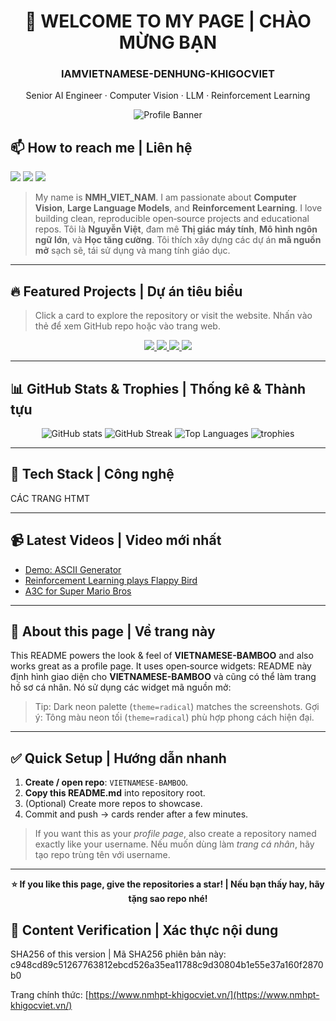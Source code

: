 <!--
README template for https://github.com/IAMVIETNAMESE-DENHUNG-KHIGOCVIET/VIETNAMESE-BAMBOO
Updated: modern, bilingual (EN + VI), no LinkedIn, no short links.
-->

<div align="center">

# 👋 WELCOME TO MY PAGE | CHÀO MỪNG BẠN

### IAMVIETNAMESE-DENHUNG-KHIGOCVIET

Senior AI Engineer · Computer Vision · LLM · Reinforcement Learning

![Profile Banner](https://capsule-render.vercel.app/api?type=venom\&height=160\&color=0:0f2027,100:2c5364\&text=VIETNAMESE%20BAMBOO\&fontColor=ffffff\&fontSize=36\&desc=AI%20%7C%20CV%20%7C%20LLM%20%7C%20RL\&descAlign=50\&descSize=13)

</div>

## 📫 How to reach me | Liên hệ

<p>
  <a href="https://github.com/IAMVIETNAMESE-DENHUNG-KHIGOCVIET" target="_blank"><img src="https://img.shields.io/badge/GitHub-181717?style=for-the-badge&logo=github&logoColor=white" /></a>
  <a href="https://www.youtube.com/" target="_blank"><img src="https://img.shields.io/badge/YouTube-FF0000?style=for-the-badge&logo=youtube&logoColor=white" /></a>
  <a href="https://www.nmhpt-khigocviet.vn/" target="_blank"><img src="https://img.shields.io/badge/Website-2c5364?style=for-the-badge&logo=google-chrome&logoColor=white" /></a>
</p>

> My name is **NMH_VIET_NAM**. I am passionate about **Computer Vision**, **Large Language Models**, and **Reinforcement Learning**. I love building clean, reproducible open‑source projects and educational repos.
> Tôi là **Nguyễn Việt**, đam mê **Thị giác máy tính**, **Mô hình ngôn ngữ lớn**, và **Học tăng cường**. Tôi thích xây dựng các dự án **mã nguồn mở** sạch sẽ, tái sử dụng và mang tính giáo dục.

---

## 🔥 Featured Projects | Dự án tiêu biểu

> Click a card to explore the repository or visit the website.
> Nhấn vào thẻ để xem GitHub repo hoặc vào trang web.

<p align="center">
  <a href="https://www.nmhpt-khigocviet.vn/projects/vietnamese-bamboo">
    <img src="https://github-readme-stats.vercel.app/api/pin/?username=IAMVIETNAMESE-DENHUNG-KHIGOCVIET&repo=VIETNAMESE-BAMBOO&theme=radical&border_color=2c5364"/>
  </a>
  <a href="https://www.nmhpt-khigocviet.vn/projects/ascii-generator">
    <img src="https://github-readme-stats.vercel.app/api/pin/?username=IAMVIETNAMESE-DENHUNG-KHIGOCVIET&repo=ASCII-generator&theme=radical&border_color=2c5364"/>
  </a>
  <a href="https://www.nmhpt-khigocviet.vn/projects/super-mario-bros-ppo">
    <img src="https://github-readme-stats.vercel.app/api/pin/?username=IAMVIETNAMESE-DENHUNG-KHIGOCVIET&repo=Super-mario-bros-PPO-pytorch&theme=radical&border_color=2c5364"/>
  </a>
  <a href="https://www.nmhpt-khigocviet.vn/projects/tetris-dqn">
    <img src="https://github-readme-stats.vercel.app/api/pin/?username=IAMVIETNAMESE-DENHUNG-KHIGOCVIET&repo=Tetris-deep-Q-learning-pytorch&theme=radical&border_color=2c5364"/>
  </a>
</p>

---

## 📊 GitHub Stats & Trophies | Thống kê & Thành tựu

<div align="center">

<img src="https://github-readme-stats.vercel.app/api?username=IAMVIETNAMESE-DENHUNG-KHIGOCVIET&show_icons=true&count_private=true&include_all_commits=true&theme=radical&hide_border=false&border_color=2c5364" alt="GitHub stats" />

<img src="https://streak-stats.demolab.com?user=IAMVIETNAMESE-DENHUNG-KHIGOCVIET&theme=radical&hide_border=false&date_format=M%20j%5B%2C%20Y%5D&ring=fb8c00&fire=ff6d00&currStreakNum=fff&sideNums=fff" alt="GitHub Streak" />

<img src="https://github-readme-stats.vercel.app/api/top-langs/?username=IAMVIETNAMESE-DENHUNG-KHIGOCVIET&layout=compact&langs_count=10&theme=radical&border_color=2c5364" alt="Top Languages" />

<img src="https://github-profile-trophy.vercel.app/?username=IAMVIETNAMESE-DENHUNG-KHIGOCVIET&theme=radical&no-frame=true&margin-w=8&margin-h=8" alt="trophies" />

</div>

---

## 🧰 Tech Stack | Công nghệ

<p>
CÁC TRANG HTMT
</p>

---

## 📹 Latest Videos | Video mới nhất

* [Demo: ASCII Generator](https://www.nmhpt-khigocviet.vn/videos/ascii-demo)
* [Reinforcement Learning plays Flappy Bird](https://www.nmhpt-khigocviet.vn/videos/flappy-bird-rl)
* [A3C for Super Mario Bros](https://www.nmhpt-khigocviet.vn/videos/mario-a3c)

---

## 📝 About this page | Về trang này

This README powers the look & feel of **VIETNAMESE-BAMBOO** and also works great as a profile page. It uses open‑source widgets:
README này định hình giao diện cho **VIETNAMESE-BAMBOO** và cũng có thể làm trang hồ sơ cá nhân. Nó sử dụng các widget mã nguồn mở:



> Tip: Dark neon palette (`theme=radical`) matches the screenshots.
> Gợi ý: Tông màu neon tối (`theme=radical`) phù hợp phong cách hiện đại.

---

## ✅ Quick Setup | Hướng dẫn nhanh

1. **Create / open repo**: `VIETNAMESE-BAMBOO`.
2. **Copy this README.md** into repository root.
3. (Optional) Create more repos to showcase.
4. Commit and push → cards render after a few minutes.

> If you want this as your *profile page*, also create a repository named exactly like your username.
> Nếu muốn dùng làm *trang cá nhân*, hãy tạo repo trùng tên với username.

---

<div align="center">

**⭐ If you like this page, give the repositories a star! | Nếu bạn thấy hay, hãy tặng sao repo nhé!**

</div>

## 🔏 Content Verification | Xác thực nội dung

SHA256 of this version | Mã SHA256 phiên bản này:
c948cd89c51267763812ebcd526a35ea11788c9d30804b1e55e37a160f2870b0

Trang chính thức: [https://www.nmhpt-khigocviet.vn/](https://www.nmhpt-khigocviet.vn/)
